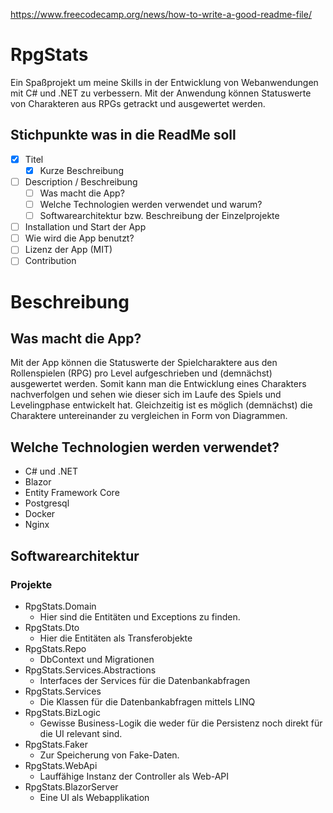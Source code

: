 https://www.freecodecamp.org/news/how-to-write-a-good-readme-file/

# RpgStats
Ein Spaßprojekt um meine Skills in der Entwicklung von Webanwendungen mit C# und .NET zu verbessern.
Mit der Anwendung können Statuswerte von Charakteren aus RPGs getrackt und ausgewertet werden.  

## Stichpunkte was in die ReadMe soll

- [x] Titel
  - [x] Kurze Beschreibung
- [ ] Description / Beschreibung
  - [ ] Was macht die App?
  - [ ] Welche Technologien werden verwendet und warum?
  - [ ] Softwarearchitektur bzw. Beschreibung der Einzelprojekte
- [ ] Installation und Start der App
- [ ] Wie wird die App benutzt?
- [ ] Lizenz der App (MIT)
- [ ] Contribution

# Beschreibung
 
## Was macht die App?
Mit der App können die Statuswerte der Spielcharaktere aus den Rollenspielen (RPG) pro Level aufgeschrieben und 
(demnächst) ausgewertet werden. Somit kann man die Entwicklung eines Charakters nachverfolgen und sehen wie dieser
sich im Laufe des Spiels und Levelingphase entwickelt hat. Gleichzeitig ist es möglich (demnächst) die Charaktere
untereinander zu vergleichen in Form von Diagrammen.

## Welche Technologien werden verwendet?
- C# und .NET
- Blazor
- Entity Framework Core
- Postgresql
- Docker
- Nginx

## Softwarearchitektur
### Projekte
- RpgStats.Domain
  - Hier sind die Entitäten und Exceptions zu finden.
- RpgStats.Dto
  - Hier die Entitäten als Transferobjekte 
- RpgStats.Repo
  - DbContext und Migrationen
- RpgStats.Services.Abstractions
  - Interfaces der Services für die Datenbankabfragen
- RpgStats.Services
  - Die Klassen für die Datenbankabfragen mittels LINQ
- RpgStats.BizLogic
  - Gewisse Business-Logik die weder für die Persistenz noch direkt für die UI relevant sind.
- RpgStats.Faker
  - Zur Speicherung von Fake-Daten.
- RpgStats.WebApi
  - Lauffähige Instanz der Controller als Web-API
- RpgStats.BlazorServer
  - Eine UI als Webapplikation

